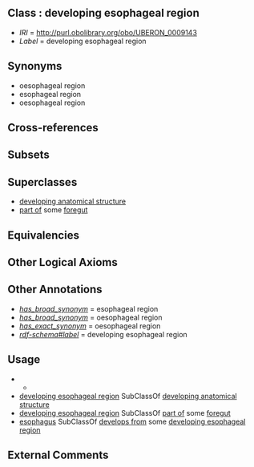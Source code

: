 
## Class : developing esophageal region

 * *IRI* = http://purl.obolibrary.org/obo/UBERON_0009143
 * *Label* = developing esophageal region

## Synonyms

 * oesophageal region
 * esophageal region
 * oesophageal region

## Cross-references


## Subsets


## Superclasses

 * [developing anatomical structure](../../UBERON/23/UBERON_0005423.md)
 * [part of](../../BFO/50/BFO_0000050.md) some [foregut](../../UBERON/41/UBERON_0001041.md)

## Equivalencies


## Other Logical Axioms


## Other Annotations

 * *[has_broad_synonym](../../ym/oboInOwl#hasBroadSynonym.md)* = esophageal region
 * *[has_broad_synonym](../../ym/oboInOwl#hasBroadSynonym.md)* = oesophageal region
 * *[has_exact_synonym](../../ym/oboInOwl#hasExactSynonym.md)* = oesophageal region
 * *[rdf-schema#label](../../el/rdf-schema#label.md)* = developing esophageal region

## Usage

 * -
 * [developing esophageal region](../../UBERON/43/UBERON_0009143.md) SubClassOf [developing anatomical structure](../../UBERON/23/UBERON_0005423.md)
 * [developing esophageal region](../../UBERON/43/UBERON_0009143.md) SubClassOf [part of](../../BFO/50/BFO_0000050.md) some [foregut](../../UBERON/41/UBERON_0001041.md)
 * [esophagus](../../UBERON/43/UBERON_0001043.md) SubClassOf [develops from](../../RO/02/RO_0002202.md) some [developing esophageal region](../../UBERON/43/UBERON_0009143.md)

## External Comments

